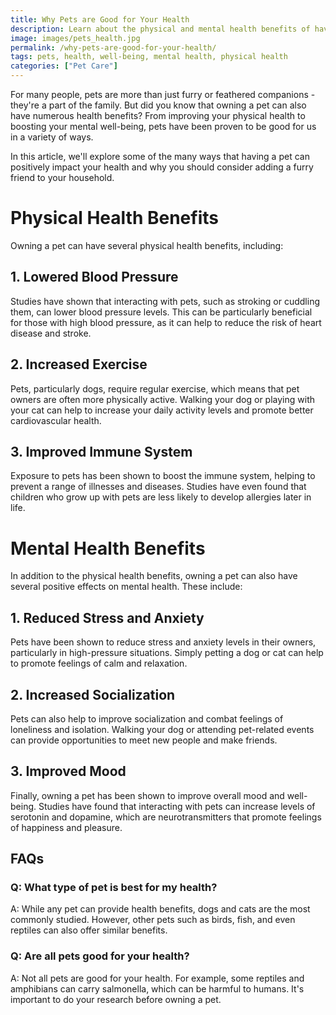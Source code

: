 ```yaml
---
title: Why Pets are Good for Your Health
description: Learn about the physical and mental health benefits of having a pet and how they can improve your overall well-being.
image: images/pets_health.jpg
permalink: /why-pets-are-good-for-your-health/
tags: pets, health, well-being, mental health, physical health
categories: ["Pet Care"]
---
```



For many people, pets are more than just furry or feathered companions - they're a part of the family. But did you know that owning a pet can also have numerous health benefits? From improving your physical health to boosting your mental well-being, pets have been proven to be good for us in a variety of ways.

In this article, we'll explore some of the many ways that having a pet can positively impact your health and why you should consider adding a furry friend to your household.

# Physical Health Benefits
Owning a pet can have several physical health benefits, including:

## 1. Lowered Blood Pressure
Studies have shown that interacting with pets, such as stroking or cuddling them, can lower blood pressure levels. This can be particularly beneficial for those with high blood pressure, as it can help to reduce the risk of heart disease and stroke.

## 2. Increased Exercise
Pets, particularly dogs, require regular exercise, which means that pet owners are often more physically active. Walking your dog or playing with your cat can help to increase your daily activity levels and promote better cardiovascular health.

## 3. Improved Immune System
Exposure to pets has been shown to boost the immune system, helping to prevent a range of illnesses and diseases. Studies have even found that children who grow up with pets are less likely to develop allergies later in life.

# Mental Health Benefits
In addition to the physical health benefits, owning a pet can also have several positive effects on mental health. These include:

## 1. Reduced Stress and Anxiety
Pets have been shown to reduce stress and anxiety levels in their owners, particularly in high-pressure situations. Simply petting a dog or cat can help to promote feelings of calm and relaxation.

## 2. Increased Socialization
Pets can also help to improve socialization and combat feelings of loneliness and isolation. Walking your dog or attending pet-related events can provide opportunities to meet new people and make friends.

## 3. Improved Mood
Finally, owning a pet has been shown to improve overall mood and well-being. Studies have found that interacting with pets can increase levels of serotonin and dopamine, which are neurotransmitters that promote feelings of happiness and pleasure.

## FAQs
### Q: What type of pet is best for my health?
A: While any pet can provide health benefits, dogs and cats are the most commonly studied. However, other pets such as birds, fish, and even reptiles can also offer similar benefits.

### Q: Are all pets good for your health?
A: Not all pets are good for your health. For example, some reptiles and amphibians can carry salmonella, which can be harmful to humans. It's important to do your research before owning a pet.